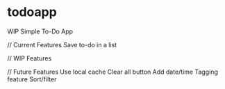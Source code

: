 # todoapp
WIP Simple To-Do App

// Current Features
Save to-do in a list

// WIP Features

// Future Features
Use local cache 
Clear all button
Add date/time
Tagging feature
Sort/filter

